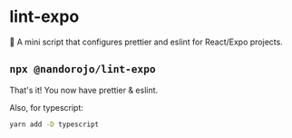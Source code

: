 # lint-expo
🐠 A mini script that configures prettier and eslint for React/Expo projects.

## `npx @nandorojo/lint-expo`

That's it! You now have prettier & eslint.

Also, for typescript:

```sh
yarn add -D typescript
```

